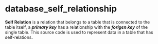 # database_self_relationship

**Self Relation** is a relation that belongs to a table that is connected to the table itself, a ***primary key*** has a relationship with the ***forigen key*** of the single table.
This source code is used to represent data in a table that has self-relations.
